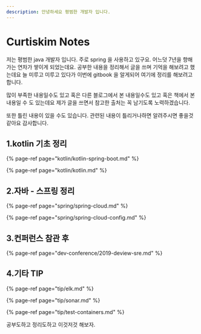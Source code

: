 ```yaml
---
description: 안녕하세요 평범한 개발자 입니다.
---
```


# Curtiskim Notes

저는 평범한 java 개발자 입니다. 주로 spring 을 사용하고 있구요. 어느덧 7년을 향해 가는 연차가 쌓이게 되었는데요. 공부한 내용을 정리해서 글을 쓰며 기억을 해보려고 했는데요 늘 미루고 미루고 있다가 이번에 gitbook 을 알게되어 여기에 정리를 해보려고 합니다.

많이 부족한 내용일수도 있고 혹은 다른 블로그에서 본 내용일수도 있고 혹은 책에서 본 내용일 수 도 있는데요 제가 글을 쓰면서 참고한 출처는 꼭 남기도록 노력하겠습니다.

또한  틀린 내용이 있을 수도 있습니다. 관련된 내용이 틀리거나하면 알려주시면 좋을것 같아요 감사합니다.



## 1.kotlin 기초 정리 

{% page-ref page="kotlin/kotlin-spring-boot.md" %}

{% page-ref page="kotlin/kotlin.md" %}

## 2.자바 - 스프링 정리

{% page-ref page="spring/spring-cloud.md" %}

{% page-ref page="spring/spring-cloud-config.md" %}

## 3.컨퍼런스 참관 후

{% page-ref page="dev-conference/2019-deview-sre.md" %}

## 4.기타 TIP

{% page-ref page="tip/elk.md" %}

{% page-ref page="tip/sonar.md" %}

{% page-ref page="tip/test-containers.md" %}



 공부도하고 정리도하고 이것저것 해보자.

